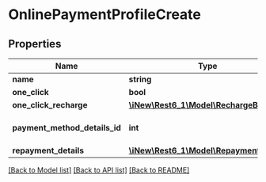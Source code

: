 # OnlinePaymentProfileCreate

## Properties
Name | Type | Description | Notes
------------ | ------------- | ------------- | -------------
**name** | **string** | the profile name | 
**one_click** | **bool** | true, if the searched profile is of one-click type | 
**one_click_recharge** | [**\iNew\Rest6_1\Model\RechargeBody**](RechargeBody.md) | the one-click re-charge | [optional] 
**payment_method_details_id** | **int** | the payment method details ID obtained by the create method e.g. for creating a credit card via POST /customers/{customerAccountId}/onlinePaymentMethods/creditCards | 
**repayment_details** | [**\iNew\Rest6_1\Model\RepaymentDetails**](RepaymentDetails.md) | the re-payment details | [optional] 

[[Back to Model list]](../README.md#documentation-for-models) [[Back to API list]](../README.md#documentation-for-api-endpoints) [[Back to README]](../README.md)


